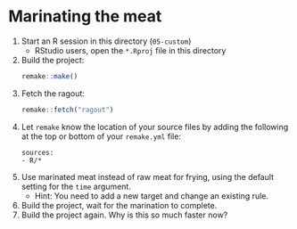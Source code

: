 # Marinating the meat

1. Start an R session in this directory (`05-custom`)
    - RStudio users, open the `*.Rproj` file in this directory
1. Build the project:
    ```r
    remake::make()
    ```
1. Fetch the ragout:
    ```r
    remake::fetch("ragout")
    ```
1. Let `remake` know the location of your source files by adding the following
   at the top or bottom of your `remake.yml` file:
    ```
    sources:
    - R/*
    
    ```
1. Use marinated meat instead of raw meat for frying, using the default setting for the `time` argument.
    - Hint: You need to add a new target and change an existing rule.
1. Build the project, wait for the marination to complete.
1. Build the project again. Why is this so much faster now?
